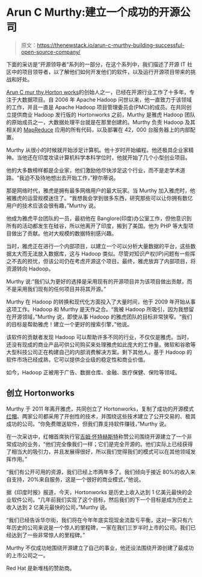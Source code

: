 # Arun C Murthy:建立一个成功的开源公司

> 原文：<https://thenewstack.io/arun-c-murthy-building-successful-open-source-company/>

下面的采访是“开源领导者”系列的一部分，在这个系列中，我们描述了开源 IT 社区中的项目领导者，以了解他们如何开发他们的软件，以及运行开源项目带来的挑战和好处。

[Arun C mur thy](https://www.linkedin.com/in/acmurthy/),[Horton works](https://hortonworks.com/)的创始人之一，已经在开源行业工作了十多年，专注于大数据项目。自 2006 年 Apache Hadoop 问世以来，他一直致力于该领域的工作，并且一直是 Apache Hadoop 项目管理委员会(PMC)的成员。在共同创立提供商业 Hadoop 发行版的 Hortonworks 之前，Murthy 是雅虎 Hadoop 团队的原始成员之一，大数据处理平台就是在那里创建的。Murthy 负责 Hadoop 及其相关的 [MapReduce](https://hortonworks.com/apache/mapreduce/) 应用的所有代码，以及部署在 42，000 台服务器上的内部配置。

Murthy 从很小的时候就开始涉足计算机。他十岁时开始编程。他还极具企业家精神。当他还在印度攻读计算机科学本科学位时，他就开始了几个小型创业项目。

他的大多数榜样都是企业家，他们激励他尽快涉足这个行业，而不是走学术道路。“我迫不及待地想出去开始工作，”穆尔蒂说。

那是网络时代，雅虎是拥有最多网络用户的最大玩家。当 Murthy 加入雅虎时，他被雅虎的运营规模迷住了。“我想我会学到很多东西，研究那些可以让你拥有数亿用户的技术应该会很有趣，”Murthy 说。

他成为雅虎平台团队的一员，最初他在 Banglore(印度)办公室工作，但他意识到所有的活动都发生在硅谷，所以他离开了印度，搬到了美国。他为 PHP 等大型项目做出了贡献。他对大规模的数据特别感兴趣。

当时，雅虎正在进行一个内部项目，以建立一个可以分析大量数据的平台，这些数据太大而无法放入数据库，这与 Hadoop 类似。尽管对知识产权(IP)问题有一些挥之不去的担忧，但该公司仍在考虑开源这个项目。最终，雅虎放弃了内部项目，将资源转向 Hadoop。

Murthy 说:“我们认为更好的选择是采用现有的开源项目并为该项目做出贡献，而不是采用我们现有的任何项目并将其开源。”

Murthy 在 Hadoop 的转换和现代化方面投入了大量时间，他于 2009 年开始从事这项工作。Hadoop 和 Murthy 是天作之合。“我被 Hadoop 所吸引，因为我想留在开源领域，”Murthy 说，即使从事 Hadoop 的雅虎团队的目标非常狭窄。“我们的目标是帮助雅虎！建立一个更好的搜索引擎，”他说。

该软件的贡献者发现 Hadoop 可以帮助许多不同的行业，不仅仅是雅虎。当时，还没有现成的商业产品可供公司购买来处理雅虎如此庞大的工作量。微软和谷歌等大型科技公司正在构建自己的内部消费解决方案。剩下其他人。基于 Hadoop 的软件市场已经成熟，它可以提供企业级的稳定性和商业价值。

如今，Hadoop 正被用于广告、数据仓库、金融、医疗保健、保险等领域。

## **创立 Hortonworks**

Murthy 于 2011 年离开雅虎，共同创立了 Hortonworks，复制了成功的开源模式[红帽](https://www.openshift.com/)。两家公司都采用了开创性的技术，并围绕这些技术建立了公开交易的、极其成功的公司。“你免费赠送软件，但我们靠支持软件赚钱，”Murthy 说。

在一次采访中，红帽首席执行官[吉姆·怀特赫斯特](https://www.linkedin.com/in/jiwhitehurst/)称赞公司围绕开源建立了一个非常成功的业务，“他们完全像我们一样；它们是完全开源的。他们实际上已经获得了相当大的吸引力，并且发展得很好，所以我们觉得我们的模式可以在其他领域发挥作用。”

“我们有公开可用的资源，我们已经上市两年多了。我们倾向于接近 80%的收入来自支持，20%来自服务，这是一个很好的商业模式，”他说。

据《印度时报》报道，今天，Hortonworks 是历史上收入达到 1 亿美元最快的企业软件公司。“几年前我们实现了这个目标，然后我们的下一个目标是成为历史上收入达到 2 亿美元最快的公司，”Murthy 说。

“我们已经告诉华尔街，我们将在今年年底实现现金流盈亏平衡，这对一家只有六年历史的公司来说是一个惊人的里程碑，一家在我们三岁半时上市的公司。我们已经达到了一些非常惊人的里程碑。”

Murthy 不仅成功地围绕开源建立了自己的事业，他还设法围绕开源创建了最成功的上市公司之一。

Red Hat 是新堆栈的赞助商。

<svg xmlns:xlink="http://www.w3.org/1999/xlink" viewBox="0 0 68 31" version="1.1"><title>Group</title> <desc>Created with Sketch.</desc></svg>